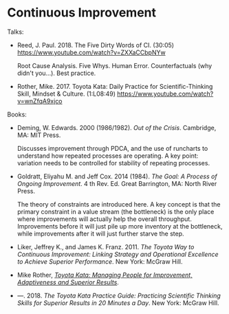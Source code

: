 # Continuous Improvement

Talks:

* Reed, J. Paul. 2018. The Five Dirty Words of CI. (30:05) https://www.youtube.com/watch?v=ZXXaCCbpNYw

  Root Cause Analysis.
  Five Whys.
  Human Error.
  Counterfactuals (why didn't you...).
  Best practice.

* Rother, Mike. 2017. Toyota Kata: Daily Practice for Scientific-Thinking Skill, Mindset & Culture. (1:L08:49) https://www.youtube.com/watch?v=wnZfqA9xjco

Books:

* Deming, W. Edwards. 2000 (1986/1982). _Out of the Crisis_. Cambridge, MA: MIT Press.

  Discusses improvement through PDCA, and the use of runcharts to understand how
  repeated processes are operating.
  A key point: variation needs to be controlled for stability of repeating processes.

* Goldratt, Eliyahu M. and Jeff Cox. 2014 (1984). _The Goal: A Process of Ongoing Improvement_. 4 th Rev. Ed. Great Barrington, MA: North River Press.

  The theory of constraints are introduced here.
  A key concept is that the primary constraint in a value stream (the bottleneck)
  is the only place where improvements will actually help the overall throughput.
  Improvements before it will just pile up more inventory at the bottleneck,
  while improvements after it will just further starve the step.

* Liker, Jeffrey K., and James K. Franz. 2011. _The Toyota Way to Continuous Improvement: Linking Strategy and Operational Excellence to Achieve Superior Performance_. New York: McGraw Hill.

* Mike Rother, [_Toyota Kata: Managing People for Improvement, Adaptiveness and Superior Results_](../bibliography/books.md/#rother-2010).

* —. 2018. _The Toyota Kata Practice Guide: Practicing Scientific Thinking Skills for Superior Results in 20 Minutes a Day_. New York: McGraw Hill.
